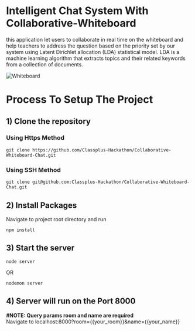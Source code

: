 # Intelligent Chat System With Collaborative-Whiteboard

this application let users to collaborate in real time on the whiteboard and help teachers to address the question based on the priority set by our system using Latent Dirichlet allocation (LDA) statistical model.
LDA is a machine learning algorithm that extracts topics and their related keywords from a collection of documents.

![Whiteboard](https://user-images.githubusercontent.com/72756462/121754132-74e60600-cb31-11eb-8e0e-5b9d3a849eba.jpeg)

# Process To Setup The Project
## 1) Clone the repository
### Using Https Method
```
git clone https://github.com/Classplus-Hackathon/Collaborative-Whiteboard-Chat.git
```
### Using SSH Method
```
git clone git@github.com:Classplus-Hackathon/Collaborative-Whiteboard-Chat.git
```
## 2) Install Packages
Navigate to project root directory and run
```
npm install
```
## 3) Start the server
```
node server
```
OR
```
nodemon server
```
## 4) Server will run on the Port 8000

<b>#NOTE: Query params room and name are required</b><br>
Navigate to localhost:8000?room={{your_room}}&name={{your_name}}
